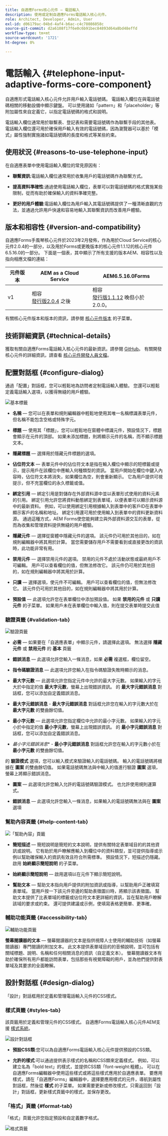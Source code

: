 ```yaml
---
title: 自適應Forms核心元件 — 電話輸入
description: 使用或定制自適應Forms電話輸入核心元件。
role: Architect, Developer, Admin, User
exl-id: d06179ac-04bd-4af4-b6ac-c4c78086058c
source-git-commit: d2a6108f17f6e0c6b91bec84893d64a8bd48effd
workflow-type: tm+mt
source-wordcount: '1721'
ht-degree: 0%

---
```


# 電話輸入 {#telephone-input-adaptive-forms-core-component}

自適應形式電話輸入核心元件允許用戶輸入電話號碼。 電話輸入欄位在與電話號碼相關的移動設備中顯示鍵盤。 可以使用諸如「pattern」和「placeholder」等附加屬性來自定義它，以指定電話號碼的格式和說明。

電話輸入欄位通常用於聯繫表、登記表和需要電話號碼作為聯繫手段的其他表。 電話輸入欄位還可用於確保用戶輸入有效的電話號碼，因為瀏覽器可以基於「模式」屬性強制實施諸如電話號碼的長度和格式等某些約束。

## 使用狀況 {#reasons-to-use-telephone-input}

在自適應表單中使用電話輸入欄位的常見原因有：

* **聯繫資訊**:電話輸入欄位通常用於收集用戶的電話號碼作為聯繫方式。

* **提高資料準確性**:通過使用電話輸入欄位，表單可以對電話號碼的格式實施某些限制，從而有助於確保輸入的資料準確完整。

* **更好的用戶體驗**:電話輸入欄位為用戶輸入其電話號碼提供了一種清晰直觀的方法，並通過允許用戶快速和容易地輸入其聯繫資訊而改善用戶體驗。

## 版本和相容性 {#version-and-compatibility}

自適應Forms手風琴核心元件於2023年2月發佈，作為用於Cloud Service的核心元件2.0.4的一部分，以及用於Forms或更晚版本的核心元件1.1.12的核心元件6.5.16.0的一部分。 下面是一個表，其中顯示了所有支援的版本AEM、相容性以及指向相應文檔的連結：

| 元件版本 | AEM as a Cloud Service  | AEM6.5.16.0Forms |
|---|---|---|
| v1 | 相容<br>[發行版2.0.4](/help/adaptive-forms/version.md) 之後 | 相容<br>[發行版1.1.12](/help/adaptive-forms/version.md) 晚但小於2.0.0。 |

有關核心元件版本和版本的資訊，請參閱 [核心元件版本](/help/adaptive-forms/version.md) 的子菜單。

<!-- ## Sample Component Output {#sample-component-output}

To experience the Accordion Component as well as see examples of its configuration options as well as HTML and JSON output, visit the [Component Library](https://adobe.com/go/aem_cmp_library_accordion). -->

## 技術詳細資訊 {#technical-details}

獲取有關自適應Forms電話輸入核心元件的最新資訊，請參閱 [GitHub](https://github.com/adobe/aem-core-forms-components/tree/master/ui.af.apps/src/main/content/jcr_root/apps/core/fd/components/form/telephoneinput/v1/telephoneinput)。 有關開發核心元件的詳細資訊，請查看 [核心元件開發人員文檔](/help/developing/overview.md)。

## 配置對話框 {#configure-dialog}

通過「配置」對話框，您可以輕鬆地為訪問者定制電話輸入體驗。 您還可以輕鬆定義電話輸入選項，以獲得無縫的用戶體驗。

![基本標籤](/help/adaptive-forms/assets/telephoneinput_basictab.png)

* **名稱**  — 您可以在表單和規則編輯器中輕鬆地使用其唯一名稱標識表單元件，但名稱不能包含空格或特殊字元。

* **標題**  — 使用其「標題」，您可以輕鬆地在窗體中標識元件，預設情況下，標題會顯示在元件的頂部。 如果未添加標題，則將顯示元件的名稱，而不顯示標題文本。

* **隱藏標題**  — 選擇用於隱藏元件標題的選項。

* **佔位符文本**  — 表單元件中的佔位符文本是指在輸入欄位中顯示的短標籤或提示，提示用戶在該欄位中應輸入何種類型的資訊。 當用戶開始在欄位中鍵入內容時，佔位符文本將消失，如果欄位為空，則會重新顯示。 它為用戶提供可視提示，但不充當欄位的永久標籤或值。

* **綁定引用**  — 綁定引用是對儲存在外部資料源中並以表單形式使用的資料元素的引用。 綁定引用允許您將資料動態綁定到表單域，以便表單可以顯示資料源中的最新資料。 例如，可以使用綁定引用根據輸入到表單中的客戶ID在表單中顯示客戶的名稱和地址。 綁定引用還可用於使用輸入到表單中的資料更新資料源。 通過這種方式，AEM Forms使您能夠建立與外部資料源交互的表單，從而為收集和管理資料提供無縫的用戶體驗。

* **隱藏元件**  — 選擇從窗體中隱藏元件的選項。 該元件仍可用於其他目的，如在規則編輯器中將其用於計算。 當您需要儲存用戶不需要看到或直接更改的資訊時，此功能非常有用。

* **禁用元件**  — 選擇禁用元件的選項。 禁用的元件不處於活動狀態或最終用戶不可編輯。 用戶可以查看欄位的值，但無法修改它。 該元件仍可用於其他目的，如在規則編輯器中將其用於計算。

* **只讀**  — 選擇選項，使元件不可編輯。 用戶可以查看欄位的值，但無法修改它。 該元件仍可用於其他目的，如在規則編輯器中將其用於計算。

* **預設值**  — 此選項允許您在表單欄位中添加預設值。 如果 **禁用的元件** 或 **只讀元件** 的子菜單。 如果用戶未在表單欄位中輸入值，則在提交表單時提交此值

### 驗證頁籤 {#validation-tab}

![驗證頁籤](/help/adaptive-forms/assets/telephoneinput_validationtab.png)

* **必需**  — 如果要在「自適應表單」中顯示元件，請選擇此選項。 無法選擇 **隱藏元件** 或 **禁用元件**  的 **基本** 頁籤

* **錯誤消息**  — 此選項允許您輸入一條消息，如果 **必需** 複選框，欄位留空。

* **指令碼驗證消息**  — 此選項允許您輸入在指令碼驗證失敗時顯示的消息。

* **最大字元數**  — 此選項允許您指定元件中允許的最大字元數。 如果輸入的字元大於中指定的值 **最大字元數**，螢幕上出現錯誤資訊。 的 **最大字元錯誤消息** 對話框，您可以添加自定義錯誤消息。

* **最大字元錯誤消息** - **最大字元錯誤消息** 對話框允許您在輸入的字元數大於在 **最大字元數** 的雙曲餘切值。

* **最小字元數**  — 此選項允許您指定欄位中允許的最小字元數。 如果輸入的字元小於中指定的值 **最小字元數**，螢幕上出現錯誤資訊。 的 **最小字元錯誤消息** 對話框，您可以添加自定義錯誤消息。

* *最小字元錯誤消息** - **最小字元錯誤消息** 對話框允許您在輸入的字元數小於在 **最小字元數** 的雙曲餘切值。

的 **驗證模式** 選項，您可以輸入模式來驗證輸入的電話號碼。 輸入的電話號碼將根據在 **圖案** 的雙曲餘切值。 如果電話號碼無法與中輸入的值進行驗證 **圖案** 選項，螢幕上將顯示錯誤消息。

* **圖案**  — 此選項允許您輸入允許的電話號碼驗證模式。 也允許使用規則運算式。

* **錯誤消息**  — 此選項允許您輸入一條消息，如果輸入的電話號碼無法與在 **圖案** 選項

### 幫助內容頁籤 {#help-content-tab}

![「幫助內容」頁籤](/help/adaptive-forms/assets/telephoneinput_helptab.png)

* **簡短描述**  — 簡短說明是簡短的文本說明，提供有關特定表單域目的的其他資訊或說明。 它有助於用戶瞭解應輸入到欄位中的資料類型，並可提供指導或示例以幫助確保輸入的資訊有效且符合所需標準。 預設情況下，短描述仍隱藏。 啟用 **始終顯示簡短說明** 的子菜單。

* **始終顯示簡短說明**  — 啟用選項以在元件下顯示簡短說明。

* **幫助文本**  — 幫助文本指向用戶提供的附加資訊或指導，以幫助用戶正確填寫表單域。 當用戶按一下該元件旁邊的幫助表徵圖(i)時，將顯示該表徵圖。 幫助文本提供了比表單域的標籤或佔位符文本更詳細的資訊，旨在幫助用戶瞭解該域的要求或約束。 還可提供建議或示例，使填寫表格更簡單、更準確。

### 輔助功能頁籤 {#accessibility-tab}

![輔助功能頁籤](/help/adaptive-forms/assets/telephoneinput_accessibilitytab.png)

**螢幕閱讀器的文本**  — 螢幕閱讀器的文本是指供視障人士使用的輔助技術（如螢幕閱讀器）專門閱讀的附加文本。 此文本提供表單域目的的音頻說明，並可包括有關域標題、說明、名稱和任何相關消息的資訊（自定義文本）。 螢幕閱讀器文本有助於確保所有用戶都能訪問表單，包括那些有視覺障礙的用戶，並為他們提供對表單域及其要求的全面瞭解。

## 設計對話框 {#design-dialog}

「設計」對話框用於定義和管理電話輸入元件的CSS樣式。

### 樣式頁籤 {#styles-tab}

該頁籤用於定義和管理元件的CSS樣式。 自適應Forms電話輸入核心元件AEM支援 [樣式系統](/help/get-started/authoring.md#component-styling)。

![設計對話框](/help/adaptive-forms/assets/telephoneinput_designdialog.png)

* **預設CSS類**:您可以為自適應Forms電話輸入核心元件提供預設的CSS類。

* **允許的樣式**:可以通過提供表示樣式的名稱和CSS類來定義樣式。 例如，可以建立名為「bold text」的樣式，並提供CSS類「font-weight:粗體」。 可以在自適應Forms編輯器中使用這些樣式或將這些樣式應用於自適應表單。 要應用樣式，請在「自適應Forms」編輯器中，選擇要應用樣式的元件，導航到屬性對話框，然後從 **樣式** 的子菜單。 如果需要更新或修改樣式，只需返回到「設計」對話框，更新樣式頁籤中的樣式，並保存更改。

### 「格式」頁籤 {#format-tab}

「格式」頁籤允許您指定預設和自定義數字格式。

![格式頁籤](/help/adaptive-forms/assets/telephoneinput_format.png)

